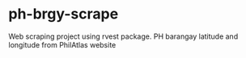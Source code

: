 # ph-brgy-scrape
Web scraping project using rvest package. PH barangay latitude and longitude from PhilAtlas website
